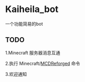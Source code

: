 # Kaiheila_bot

一个功能简易的bot

## TODO

1.Minecraft 服务器消息互通

2.执行 Minecraft/[MCDReforged](https://github.com/Fallen-Breath/MCDReforged) 命令

3.欢迎通知
